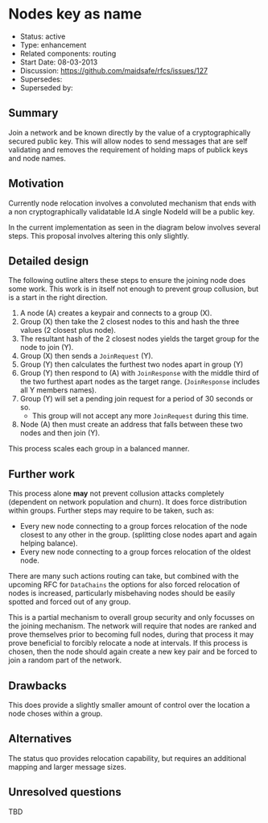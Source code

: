 # Nodes key as name

- Status: active
- Type: enhancement
- Related components: routing
- Start Date: 08-03-2013
- Discussion: https://github.com/maidsafe/rfcs/issues/127
- Supersedes:
- Superseded by:

## Summary

Join a network and be known directly by the value of a cryptographically secured public key. This
will allow nodes to send messages that are self validating and removes the requirement of holding 
maps of publick keys and node names. 

## Motivation

Currently node relocation involves a convoluted mechanism that ends with a non cryptographically
validatable Id.A single NodeId will be a public key.

In the current implementation as seen in the diagram below involves several steps. This
proposal involves altering this only slightly.

## Detailed design

The following outline alters these steps to ensure the joining node does some work. This work 
is in itself not enough to prevent group collusion, but is a start in the right direction.  

1. A node (A) creates a keypair and connects to a group (X).
2. Group (X) then take the 2 closest nodes to this and hash the three values (2 closest plus node).
3. The resultant hash of the 2 closest nodes yields the target group for the node to join (Y).
4. Group (X) then sends a `JoinRequest` (Y).
5. Group (Y) then calculates the furthest two nodes apart in group (Y)
6. Group (Y) then respond to (A) with `JoinResponse` with the middle third of the two furthest 
   apart nodes as the target range. (`JoinResponse` includes all Y members names).
7. Group (Y) will set a pending join request for a period of 30 seconds or so.
   - This group will not accept any more `JoinRequest` during this time.
8. Node (A) then must create an address that falls between these two nodes and then join (Y).

This process scales each group in a balanced manner.

## Further work

This process alone **may** not prevent collusion attacks completely (dependent on network population 
and churn). It does force distribution within groups. Further steps may require to be taken, such as:

- Every new node connecting to a group forces relocation of the node closest to any other 
  in the group. (splitting close nodes apart and again helping balance).
- Every new node connecting to a group forces relocation of the oldest node.

There are many such actions routing can take, but combined with the upcoming RFC for `DataChains` 
the options for also forced relocation of nodes is increased, particularly misbehaving nodes should 
be easily spotted and forced out of any group. 

This is a partial mechanism to overall group security and only focusses on the joining mechanism. 
The network will require that nodes are ranked and prove themselves prior to becoming full nodes, 
during that process it may prove beneficial to forcibly relocate a node at intervals. If this 
process is chosen, then the node should again create a new key pair and be forced to join a 
random part of the network. 

## Drawbacks

This does provide a slightly smaller amount of control over the location a node choses within a 
group. 

## Alternatives

The status quo provides relocation capability, but requires an additional mapping  and larger 
message sizes.

## Unresolved questions

TBD
